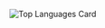 ![Top Languages Card](https://github-readme-stats.vercel.app/api/top-langs/?username=MacVarint&theme=highcontrast&show_icons=true)

